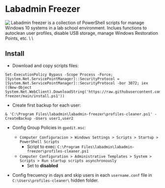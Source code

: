 # Labadmin Freezer
<img align="left" src="https://www.iconfinder.com/icons/8610360/download/png/128">
Labadmin freezer is a collection of PowerShell scripts for manage Windows 10 systems in a lab school environment. Inclues functions to autoclean user profiles, disable USB storage, manage Windows Restoration Points, etc.
\
\



## Install
* Download and copy scripts files:
```
Set-ExecutionPolicy Bypass -Scope Process -Force; [System.Net.ServicePointManager]::SecurityProtocol = [System.Net.ServicePointManager]::SecurityProtocol -bor 3072; iex ((New-Object System.Net.WebClient).DownloadString('https://raw.githubusercontent.com/leomarcov/labadmin-freezer/main/install.ps1'))
```
* Create first backup for each user:
```
& 'C:\Program Files\labadmin\labadmin-freezer\profiles-cleaner.ps1' -CreateBackup -Users user1,user2
```
* Config Group Policies in `gpedit.msc`:
  * `Computer Configuracion > Windows Settings > Scripts > Startup > PowerShell Scripts`
    * Script to exec: `C:\Program Files\labadmin\labadmin-freezer\profiles-cleaner.ps1`
  * `Computer Configuration > Administrative Templates > System > Scripts > Run startup scripts asynchronously`
    * Set to **disabled**
 
* Config frecuency in days and skip users in each `username.conf` file in `C:\Users\profiles-cleaner\` hidden folder.
